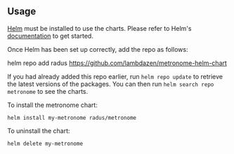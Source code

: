 ## Usage

[Helm](https://helm.sh) must be installed to use the charts.  Please refer to
Helm's [documentation](https://helm.sh/docs) to get started.

Once Helm has been set up correctly, add the repo as follows:

  helm repo add radus https://github.com/lambdazen/metronome-helm-chart

If you had already added this repo earlier, run `helm repo update` to retrieve
the latest versions of the packages.  You can then run `helm search repo
metronome` to see the charts.

To install the metronome chart:

    helm install my-metronome radus/metronome

To uninstall the chart:

    helm delete my-metronome
